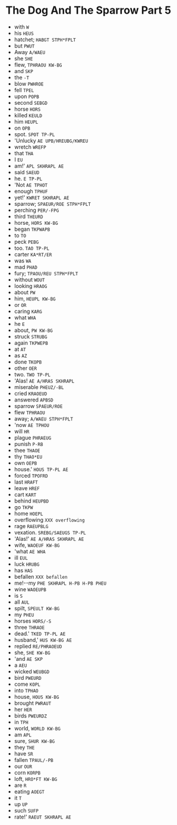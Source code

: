 # The Dog And The Sparrow Part 5

* with `W`
* his `HEUS`
* hatchet; `HABGT STPH*FPLT`
* but `PWUT`
* Away `A/WAEU`
* she `SHE`
* flew, `TPHRAOU KW-BG`
* and `SKP`
* the `-T`
* blow `PWHROE`
* fell `TPEL`
* upon `POPB`
* second `SEBGD`
* horse `HORS`
* killed `KEULD`
* him `HEUPL`
* on `OPB`
* spot. `SPOT TP-PL`
* 'Unlucky `AE UPB/HREUBG/KWREU`
* wretch `WREFP`
* that `THA`
* I `EU`
* am!' `APL SKHRAPL AE`
* said `SAEUD`
* he. `E TP-PL`
* 'Not `AE TPHOT`
* enough `TPHUF`
* yet!' `KWRET SKHRAPL AE`
* sparrow; `SPAEUR/ROE STPH*FPLT`
* perching `PER/-FPG`
* third `THEURD`
* horse, `HORS KW-BG`
* began `TKPWAPB`
* to `TO`
* peck `PEBG`
* too. `TAO TP-PL`
* carter `KA*RT/ER`
* was `WA`
* mad `PHAD`
* fury; `TPAOU/REU STPH*FPLT`
* without `WOUT`
* looking `HRAOG`
* about `PW`
* him, `HEUPL KW-BG`
* or `OR`
* caring `KARG`
* what `WHA`
* he `E`
* about, `PW KW-BG`
* struck `STRUBG`
* again `TKPWEPB`
* at `AT`
* as `AZ`
* done `TKOPB`
* other `OER`
* two. `TWO TP-PL`
* 'Alas! `AE A/HRAS SKHRAPL`
* miserable `PHEUZ/-BL`
* cried `KRAOEUD`
* answered `APBSD`
* sparrow `SPAEUR/ROE`
* flew `TPHRAOU`
* away; `A/WAEU STPH*FPLT`
* 'now `AE TPHOU`
* will `HR`
* plague `PHRAEUG`
* punish `P-RB`
* thee `THAOE`
* thy `THAO*EU`
* own `OEPB`
* house.' `HOUS TP-PL AE`
* forced `TPOFRD`
* last `HRAFT`
* leave `HREF`
* cart `KART`
* behind `HEUPBD`
* go `TKPW`
* home `HOEPL`
* overflowing `XXX overflowing`
* rage `RAEUPBLG`
* vexation. `SREBG/SAEUGS TP-PL`
* 'Alas!' `AE A/HRAS SKHRAPL AE`
* wife, `WAOEUF KW-BG`
* 'what `AE WHA`
* ill `EUL`
* luck `HRUBG`
* has `HAS`
* befallen `XXX befallen`
* me!--my `PHE SKHRAPL H-PB H-PB PHEU`
* wine `WAOEUPB`
* is `S`
* all `AUL`
* spilt, `SPEULT KW-BG`
* my `PHEU`
* horses `HORS/-S`
* three `THRAOE`
* dead.' `TKED TP-PL AE`
* husband,' `HUS KW-BG AE`
* replied `RE/PHRAOEUD`
* she, `SHE KW-BG`
* 'and `AE SKP`
* a `AEU`
* wicked `WEUBGD`
* bird `PWEURD`
* come `KOPL`
* into `TPHAO`
* house, `HOUS KW-BG`
* brought `PWRAUT`
* her `HER`
* birds `PWEURDZ`
* in `TPH`
* world, `WORLD KW-BG`
* am `APL`
* sure, `SHUR KW-BG`
* they `THE`
* have `SR`
* fallen `TPAUL/-PB`
* our `OUR`
* corn `KORPB`
* loft, `HRO*FT KW-BG`
* are `R`
* eating `AOEGT`
* it `T`
* up `UP`
* such `SUFP`
* rate!' `RAEUT SKHRAPL AE`
